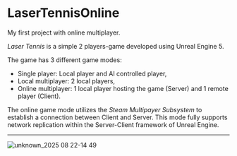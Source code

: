# LaserTennisOnline
 My first project with online multiplayer.

_Laser Tennis_ is a simple 2 players-game developed using Unreal Engine 5.
 
The game has 3 different game modes:
- Single player: Local player and AI controlled player,
- Local multiplayer: 2 local players,
- Online multiplayer: 1 local player hosting the game (Server) and 1 remote player (Client).

The online game mode utilizes the _Steam Multipayer Subsystem_ to establish a connection between Client and Server. 
This mode fully supports network replication within the Server-Client framework of Unreal Engine. 

------------------------------------------------------------------------------------------------------------

![unknown_2025 08 22-14 49](https://github.com/user-attachments/assets/a7e181cb-3a3b-4315-903d-3e3adaa1782a)
